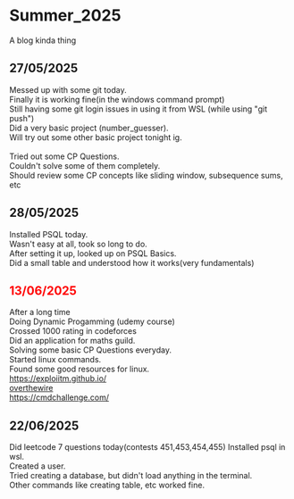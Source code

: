 # Summer_2025
A blog kinda thing

## 27/05/2025
Messed up with some git today.<br>
Finally it is working fine(in the windows command prompt)<br>
Still having some git login issues in using it from WSL (while using "git push")<br>
Did a very basic project (number_guesser).<br>
Will try out some other basic project tonight ig.<br>
<br>
Tried out some CP Questions.<br>
Couldn't solve some of them completely.<br>
Should review some CP concepts like sliding window, subsequence sums, etc<br>


## 28/05/2025
Installed PSQL today.<br>
Wasn't easy at all, took so long to do.<br>
After setting it up, looked up on PSQL Basics.<br>
Did a small table and understood how it works(very fundamentals)<br>

## <font color="red">13/06/2025</font>
After a long time <br>
Doing Dynamic Progamming (udemy course) <br>
Crossed 1000 rating in codeforces <br>
Did an application for maths guild. <br>
Solving some basic CP Questions everyday. <br>
Started linux commands. <br>
Found some good resources for linux. <br>
https://exploiitm.github.io/ <br>
[overthewire](https://overthewire.org/wargames) <br>
https://cmdchallenge.com/ <br>

## 22/06/2025 <br>
Did leetcode 7 questions today(contests 451,453,454,455)
Installed psql in wsl. <br>
Created a user.<br>
Tried creating a database, but didn't load anything in the terminal. <br>
Other commands like creating table, etc worked fine.<br>

